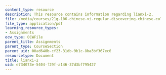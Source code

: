 ```yaml
---
content_type: resource
description: This resource contains information regarding lianxi-2.
file: /media/courses/21g-106-chinese-vi-regular-discovering-chinese-cultures-and-societies-spring-2003/e734073e5404f29fa14637d3bf795427_MIT21G_106S03_lianxi2.pdf
file_type: application/pdf
learning_resource_types:
- Assignments
ocw_type: OCWFile
parent_title: Assignments
parent_type: CourseSection
parent_uid: 00ad640b-cf23-31db-9b1c-8ba3bf367ec0
resourcetype: Document
title: lianxi-2
uid: e734073e-5404-f29f-a146-37d3bf795427
---
```

